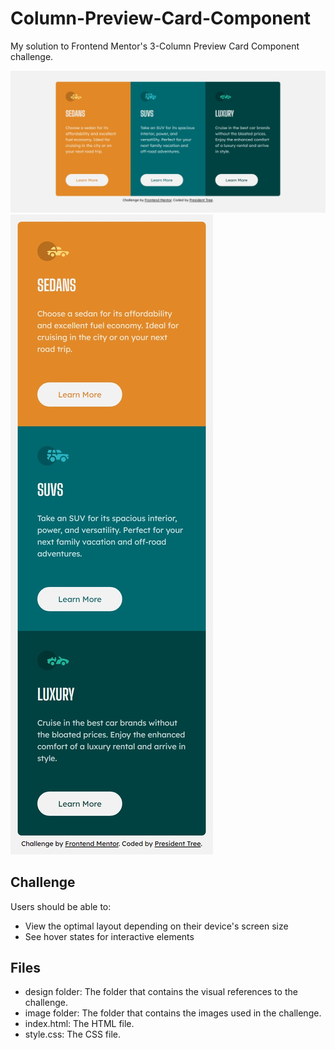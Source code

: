 # Column-Preview-Card-Component
My solution to Frontend Mentor's 3-Column Preview Card Component challenge.

![Desktop](https://raw.githubusercontent.com/PresidentTree/Column-Preview-Card-Component/main/Column%20Preview%20Card%20Component%201.jpeg)
![Mobile](https://raw.githubusercontent.com/PresidentTree/Column-Preview-Card-Component/main/Column%20Preview%20Card%20Component%202.jpeg)

## Challenge
Users should be able to:

- View the optimal layout depending on their device's screen size
- See hover states for interactive elements

## Files
- design folder: The folder that contains the visual references to the challenge.
- image folder: The folder that contains the images used in the challenge.
- index.html: The HTML file.
- style.css: The CSS file.
